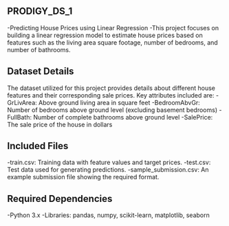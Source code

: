## PRODIGY_DS_1
-Predicting House Prices using Linear Regression
-This project focuses on building a linear regression model to estimate house prices based on features such as the living area square footage, number of bedrooms, and number of bathrooms.

## Dataset Details
The dataset utilized for this project provides details about different house features and their corresponding sale prices. Key attributes included are:
-GrLivArea: Above ground living area in square feet
-BedroomAbvGr: Number of bedrooms above ground level (excluding basement bedrooms)
-FullBath: Number of complete bathrooms above ground level
-SalePrice: The sale price of the house in dollars

## Included Files
-train.csv: Training data with feature values and target prices.
-test.csv: Test data used for generating predictions.
-sample_submission.csv: An example submission file showing the required format.

## Required Dependencies
-Python 3.x
-Libraries: pandas, numpy, scikit-learn, matplotlib, seaborn
